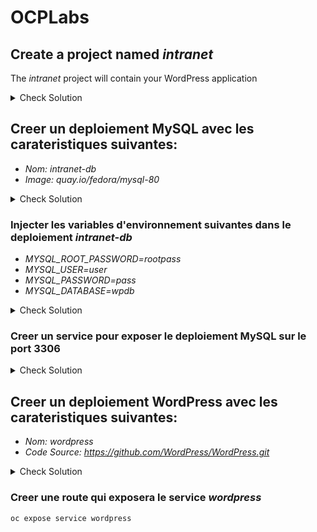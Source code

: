 # OCPLabs

## Create a project named _intranet_

The _intranet_ project will contain your WordPress application

<details>
  <summary>Check Solution</summary>
  
  ```
  oc new-project intranet
  ```

</details>
  
## Creer un deploiement MySQL avec les carateristiques suivantes:
- _Nom: intranet-db_
- _Image: quay.io/fedora/mysql-80_

<details>
  <summary>Check Solution</summary>
  
  ```
  oc create deployment intranet-db --image=quay.io/fedora/mysql-80
  ```
  
</details>




### Injecter les variables d'environnement suivantes dans le deploiement _intranet-db_

- _MYSQL_ROOT_PASSWORD=rootpass_
- _MYSQL_USER=user_
- _MYSQL_PASSWORD=pass_
- _MYSQL_DATABASE=wpdb_

<details>
  <summary>Check Solution</summary>
  
  ```
  oc set env deployment/intranet-db MYSQL_ROOT_PASSWORD=rootpass MYSQL_USER=user MYSQL_PASSWORD=pass MYSQL_DATABASE=wpdb
  ```

</details>

### Creer un service pour exposer le deploiement MySQL sur le port 3306

<details>
  <summary>Check Solution</summary>
  
  ```
  oc expose deployment intranet-db --port 3306
  ```
</details>


## Creer un deploiement WordPress avec les carateristiques suivantes:
- _Nom: wordpress_
- _Code Source: https://github.com/WordPress/WordPress.git_

<details>
  <summary>Check Solution</summary>
  
  ```
  oc new-app https://github.com/WordPress/WordPress.git
  ```
</details>

### Creer une route qui exposera le service _wordpress_

```
oc expose service wordpress
```
